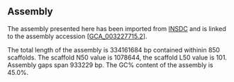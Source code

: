 **Assembly**
--------

The assembly presented here has been imported from [INSDC](http://www.insdc.org) and is linked to the assembly accession [[GCA\_003227715.2](http://www.ebi.ac.uk/ena/data/view/GCA_003227715.2)].

The total length of the assembly is 334161684 bp contained withinin 850 scaffolds.
The scaffold N50 value is 1078644, the scaffold L50 value is 101.
Assembly gaps span 933229 bp. The GC% content of the assembly is 45.0%.
